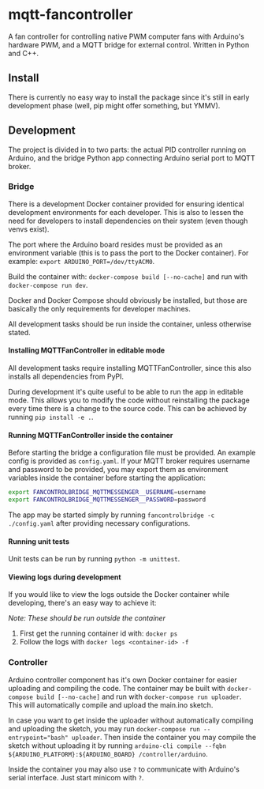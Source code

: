 # mqtt-fancontroller

A fan controller for controlling native PWM computer fans with Arduino's
hardware PWM, and a MQTT bridge for external control. Written in Python and C++.

## Install

There is currently no easy way to install the package since it's still
in early development phase (well, pip might offer something, but YMMV).

## Development

The project is divided in to two parts: the actual PID controller running
on Arduino, and the bridge Python app connecting Arduino serial port to MQTT
broker.

### Bridge

There is a development Docker container provided for ensuring identical
development environments for each developer. This is also to lessen the
need for developers to install dependencies on their system (even though
venvs exist).

The port where the Arduino board resides must be provided as an environment
variable (this is to pass the port to the Docker container).
For example: `export ARDUINO_PORT=/dev/ttyACM0`.

Build the container with: `docker-compose build [--no-cache]` and run with
`docker-compose run dev`.

Docker and Docker Compose should obviously be installed, but those are
basically the only requirements for developer machines.

All development tasks should be run inside the container, unless otherwise
stated.

#### Installing MQTTFanController in editable mode

All development tasks require installing MQTTFanController, since this
also installs all dependencies from PyPI.

During development it's quite useful to be able to run the app in
editable mode. This allows you to modify the code without reinstalling
the package every time there is a change to the source code. This can be
achieved by running `pip install -e .`.

#### Running MQTTFanController inside the container

Before starting the bridge a configuration file must be provided. An example
config is provided as `config.yaml`. If your MQTT broker requires username
and password to be provided, you may export them as environment variables
inside the container before starting the application:

```sh
export FANCONTROLBRIDGE_MQTTMESSENGER__USERNAME=username
export FANCONTROLBRIDGE_MQTTMESSENGER__PASSWORD=password
```

The app may be started simply by running `fancontrolbridge -c ./config.yaml`
after providing necessary configurations.

#### Running unit tests

Unit tests can be run by running `python -m unittest`.

#### Viewing logs during development

If you would like to view the logs outside the Docker container while
developing, there's an easy way to achieve it:

_Note: These should be run outside the container_

1. First get the running container id with: `docker ps`
2. Follow the logs with `docker logs <container-id> -f`

### Controller

Arduino controller component has it's own Docker container for easier
uploading and compiling the code. The container may be built with
`docker-compose build [--no-cache]` and run with `docker-compose run
uploader`. This will automatically compile and upload the main.ino sketch.

In case you want to get inside the uploader without automatically compiling
and uploading the sketch, you may run `docker-compose run --entrypoint="bash"
uploader`. Then inside the container you may compile the sketch without
uploading it by running `arduino-cli compile --fqbn
${ARDUINO_PLATFORM}:${ARDUINO_BOARD} /controller/arduino`.

Inside the container you may also use `?` to communicate with Arduino's
serial interface. Just start minicom with `?`.
